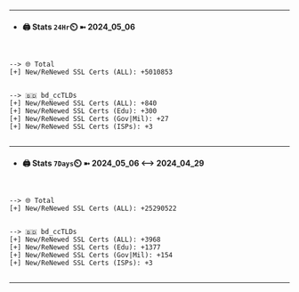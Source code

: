 

---
- #### 🖨️ **Stats** `24Hr`⏲️ ➼ 2024_05_06
```console


--> 🌐 Total
[+] New/ReNewed SSL Certs (ALL): +5010853


--> 🇧🇩 bd_ccTLDs
[+] New/ReNewed SSL Certs (ALL): +840
[+] New/ReNewed SSL Certs (Edu): +300
[+] New/ReNewed SSL Certs (Gov|Mil): +27
[+] New/ReNewed SSL Certs (ISPs): +3


```

---
- #### 🖨️ **Stats** `7Days`⏲️ ➼ 2024_05_06 <--> 2024_04_29
```console


--> 🌐 Total
[+] New/ReNewed SSL Certs (ALL): +25290522


--> 🇧🇩 bd_ccTLDs
[+] New/ReNewed SSL Certs (ALL): +3968
[+] New/ReNewed SSL Certs (Edu): +1377
[+] New/ReNewed SSL Certs (Gov|Mil): +154
[+] New/ReNewed SSL Certs (ISPs): +3


```

---


